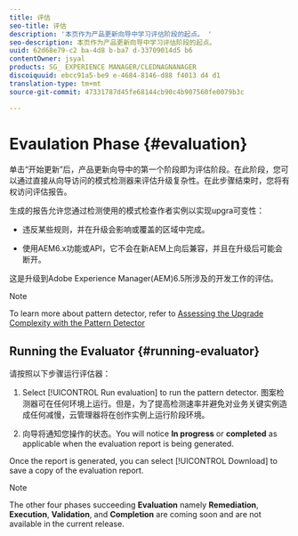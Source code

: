 ```yaml
---
title: 评估
seo-title: 评估
description: '本页作为产品更新向导中学习评估阶段的起点。 '
seo-description: 本页作为产品更新向导中学习评估阶段的起点。
uuid: 62d68e79-c2 ba-4d8 b-ba7 d-33709014d5 b6
contentOwner: jsyal
products: SG_ EXPERIENCE MANAGER/CLEDNAGNANAGER
discoiquuid: ebcc91a5-be9 e-4684-8146-d88 f4013 d4 d1
translation-type: tm+mt
source-git-commit: 47331787d45fe68144cb90c4b907560fe0079b3c

---
```



# Evaulation Phase {#evaluation}

单击“开始更新”后，产品更新向导中的第一个阶段即为评估阶段。在此阶段，您可以通过直接从向导访问的模式检测器来评估升级复杂性。在此步骤结束时，您将有权访问评估报告。

生成的报告允许您通过检测使用的模式检查作者实例以实现upgra可变性：

* 违反某些规则，并在升级会影响或覆盖的区域中完成。

* 使用AEM6.x功能或API，它不会在新AEM上向后兼容，并且在升级后可能会断开。


这是升级到Adobe Experience Manager(AEM)6.5所涉及的开发工作的评估。

>[!NOTE]
>To learn more about pattern detector, refer to [Assessing the Upgrade Complexity with the Pattern Detector](https://helpx.adobe.com/experience-manager/6-4/sites/deploying/using/pattern-detector.html)

## Running the Evaluator {#running-evaluator}

请按照以下步骤运行评估器：

1. Select [!UICONTROL Run evaluation] to run the pattern detector. 图案检测器可在任何环境上运行。但是，为了提高检测速率并避免对业务关键实例造成任何减慢，云管理器将在创作实例上运行阶段环境。

1. 向导将通知您操作的状态。You will notice **In progress** or **completed** as applicable when the evaluation report is being generated.

Once the report is generated, you can select [!UICONTROL Download] to save a copy of the evaluation report.

>[!NOTE]
>The other four phases succeeding **Evaluation** namely **Remediation**, **Execution**, **Validation**, and **Completion** are coming soon and are not available in the current release.
